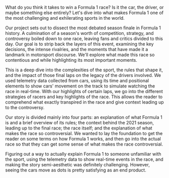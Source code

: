 What do you think it takes to win a Formula 1 race? Is it the car, 
the driver, or maybe something else entirely? Let's dive into what 
makes Formula 1 one of the most challenging and exhilerating sports in the world.

Our project sets out to dissect the most debated season finale in Formula 1 history. 
A culmination of a season's worth of competition, strategy, and controversy boiled down to 
one race, leaving fans and critics divided to this day. Our goal is to strip back the layers of 
this event, examining the key decisions, the intense rivalries, and the moments that have made 
it a landmark in motorsport discourse. We'll explore what made this race so contentious and while 
highlighting its most important moments. 

This is a deep dive into the complexities of the 
sport, the rules that shape it, and the impact of those final laps on the legacy of the drivers involved.
We used telemetry data collected from cars, using its time and positional elements to show cars'
movement on the track to simulate watching the race in real-time. With our highlights of certain laps, 
we go into the different strategies of racers and key highlights of the race. This allows the reader 
to comprehend what exactly transpired in the race and give context leading up to the controversy.

Our story is divided mainly into four parts: an explanation of what Formula 1 is and a brief overview of 
its rules; the context behind the 2021 season, leading up to the final race; the race itself; and the 
explanation of what makes the race so controversial. We wanted to lay the foundation to get the 
reader on some terms on how Formula 1 works, and then go into the actual race so that they can 
get some sense of what makes the race controversial. 

Figuring out a way to actually explain Formula 1 to someone unfamiliar with the sport, using the 
telemetry data to show real-time events in the race, and making the story semi-aesthetic was definitely 
challenging. However, seeing the cars move as dots is pretty satisfying as an end product. 
